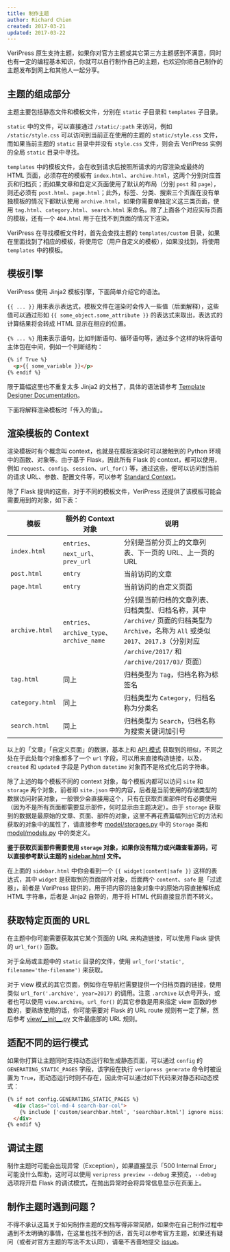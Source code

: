 ```yaml
---
title: 制作主题
author: Richard Chien
created: 2017-03-21
updated: 2017-03-22
---
```


VeriPress 原生支持主题，如果你对官方主题或其它第三方主题感到不满意，同时也有一定的编程基本知识，你就可以自行制作自己的主题，也欢迎你把自己制作的主题发布到网上和其他人一起分享。

## 主题的组成部分

主题主要包括静态文件和模板文件，分别在 `static` 子目录和 `templates` 子目录。

`static` 中的文件，可以直接通过 `/static/:path` 来访问，例如 `/static/style.css` 可以访问到当前正在使用的主题的 `static/style.css` 文件，而如果当前主题的 `static` 目录中并没有 `style.css` 文件，则会去 VeriPress 实例的全局 `static` 目录中寻找。

`templates` 中的模板文件，会在收到请求后按照所请求的内容渲染成最终的 HTML 页面，必须存在的模板有 `index.html`、`archive.html`，这两个分别对应首页和归档页；而如果文章和自定义页面使用了默认的布局（分别 `post` 和 `page`），则还必须有 `post.html`、`page.html`；此外，标签、分类、搜索三个页面在没有单独模板的情况下都默认使用 `archive.html`，如果你需要单独定义这三类页面，使用 `tag.html`、`category.html`、`search.html` 来命名。除了上面各个对应实际页面的模板，还有一个 `404.html` 用于在找不到页面的情况下渲染。

VeriPress 在寻找模板文件时，首先会查找主题的 `templates/custom` 目录，如果在里面找到了相应的模板，将使用它（用户自定义的模板），如果没找到，将使用 `templates` 中的模板。

## 模板引擎

VeriPress 使用 Jinja2 模板引擎，下面简单介绍它的语法。

`{{ ... }}` 用来表示表达式，模板文件在渲染时会传入一些值（后面解释），这些值可以通过形如 `{{ some_object.some_attribute }}` 的表达式来取出，表达式的计算结果将会转成 HTML 显示在相应的位置。

`{% ... %}` 用来表示语句，比如判断语句、循环语句等，通过多个这样的块将语句主体包在中间，例如一个判断结构：

```html
{% if True %}
  <p>{{ some_variable }}</p>
{% endif %}
```

限于篇幅这里也不重复太多 Jinja2 的文档了，具体的语法请参考 [Template Designer Documentation](http://jinja.pocoo.org/docs/2.9/templates/)。

下面将解释渲染模板时「传入的值」。

## 渲染模板的 Context

渲染模板时有个概念叫 context，也就是在模板渲染时可以接触到的 Python 环境中的函数、对象等。由于基于 Flask，因此所有 Flask 的 context，都可以使用，例如 `request`、`config`、`session`、`url_for()` 等，通过这些，便可以访问到当前的请求 URL、参数、配置文件等，可以参考 [Standard Context](http://flask.pocoo.org/docs/0.12/templating/#standard-context)。

除了 Flask 提供的这些，对于不同的模板文件，VeriPress 还提供了该模板可能会需要用到的对象，如下表：

| 模板              | 额外的 Context 对象                          | 说明                                       |
| --------------- | --------------------------------------- | ---------------------------------------- |
| `index.html`    | `entries`、`next_url`、`prev_url`         | 分别是当前分页上的文章列表、下一页的 URL、上一页的 URL          |
| `post.html`     | `entry`                                 | 当前访问的文章                                  |
| `page.html`     | `entry`                                 | 当前访问的自定义页面                               |
| `archive.html`  | `entries`、`archive_type`、`archive_name` | 分别是当前归档的文章列表、归档类型、归档名称，其中 `/archive/` 页面的归档类型为 `Archive`，名称为 `All` 或类似 `2017`、`2017.3`（分别对应 `/archive/2017/` 和 `/archive/2017/03/` 页面） |
| `tag.html`      | 同上                                      | 归档类型为 `Tag`，归档名称为标签名                     |
| `category.html` | 同上                                      | 归档类型为 `Category`，归档名称为分类名                |
| `search.html`   | 同上                                      | 归档类型为 `Search`，归档名称为搜索关键词加引号             |

以上的「文章」「自定义页面」的数据，基本上和 [API 模式](api-mode.html#api-posts-获取文章列表) 获取到的相似，不同之处在于此处每个对象都多了一个 `url` 字段，可以用来直接构造链接，以及，`created` 和 `updated` 字段是 Python `datetime` 对象而不是格式化后的字符串。

除了上述的每个模板不同的 context 对象，每个模板内都可以访问 `site` 和 `storage` 两个对象，前者即 `site.json` 中的内容，后者是当前使用的存储类型的数据访问封装对象，一般很少会直接用这个，只有在获取页面部件时有必要使用（因为不是所有页面都需要显示部件，何时显示由主题决定）。由于 `storage` 获取到的数据是最原始的文章、页面、部件的对象，这里不再花费篇幅列出它的方法和获取的对象中的属性了，请直接参考 [model/storages.py](https://github.com/veripress/veripress/blob/master/veripress/model/storages.py) 中的 `Storage` 类和 [model/models.py](https://github.com/veripress/veripress/blob/master/veripress/model/models.py) 中的类定义。

**鉴于获取页面部件需要使用 `storage` 对象，如果你没有精力或兴趣查看源码，可以直接参考默认主题的 [sidebar.html](https://github.com/veripress/themes/blob/default/templates/sidebar.html) 文件。**

在上面的 `sidebar.html` 中你会看到一个 `{{ widget|content|safe }}` 这样的表达式，其中 `widget` 是获取到的页面部件对象，后面两个 `content`、`safe` 是「过滤器」，前者是 VeriPress 提供的，用于把内容的抽象对象中的原始内容直接解析成 HTML 字符串，后者是 Jinja2 自带的，用于将 HTML 代码直接显示而不转义。

## 获取特定页面的 URL

在主题中你可能需要获取其它某个页面的 URL 来构造链接，可以使用 Flask 提供的 `url_for()` 函数。

对于全局或主题中的 `static` 目录的文件，使用 `url_for('static', filename='the-filename')` 来获取。

对于 view 模式的其它页面，例如你在导航栏需要提供一个归档页面的链接，使用类似 `url_for('.archive', year=2017)` 的调用。注意 `.archive` 以点号开头，或者也可以使用 `view.archive`。`url_for()` 的其它参数是用来指定 view 函数的参数的，要熟练使用的话，你可能需要对 Flask 的 URL route 规则有一定了解，然后参考 [view/\_\_init\_\_.py](https://github.com/veripress/veripress/blob/master/veripress/view/__init__.py) 文件最底部的 URL 规则。

## 适配不同的运行模式

如果你打算让主题同时支持动态运行和生成静态页面，可以通过 `config` 的 `GENERATING_STATIC_PAGES` 字段，该字段在执行 `veripress generate` 命令时被设置为 `True`，而动态运行时则不存在，因此你可以通过如下代码来对静态和动态模式：

```html
{% if not config.GENERATING_STATIC_PAGES %}
  <div class="col-md-4 search-bar-col">
    {% include ['custom/searchbar.html', 'searchbar.html'] ignore missing %}
  </div>
{% endif %}
```

## 调试主题

制作主题时可能会出现异常（Exception），如果直接显示「500 Internal Error」可能没什么帮助，这时可以使用 `veripress preview --debug` 来预览，`--debug` 选项将开启 Flask 的调试模式，在抛出异常时会将异常信息显示在页面上。

## 制作主题时遇到问题？

不得不承认这篇关于如何制作主题的文档写得非常简陋，如果你在自己制作过程中遇到不太明确的事情，在这里也找不到的话，首先可以参考官方主题，如果还有疑问（或者对官方主题的写法不太认同），请毫不吝啬地提交 [issue](https://github.com/veripress/veripress/issues/new)。
